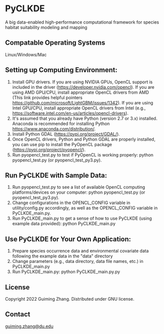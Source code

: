 # PyCLKDE
A big data-enabled high-performance computational framework for species habitat suitability modeling and mapping

## Compatable Operating Systems
Linux/Windows/Mac

## Setting up Computing Environment:
1. Install GPU drivers. If you are using NVIDIA GPUs, OpenCL support is included in the driver (https://developer.nvidia.com/opencl). If you are using AMD GPU/CPU, install appropriate OpenCL drivers from AMD (This link provides helpful pointers https://github.com/microsoft/LightGBM/issues/1342). If you are using Intel GPU/CPU, install appropriate OpenCL drivers from Intel (e.g., https://software.intel.com/en-us/articles/opencl-drivers).    
2. It's assumed that you already have Python (version 2.7 or 3.x) installed. Anaconda is recommended for installing Python https://www.anaconda.com/distribution/.
3. Install Python GDAL (https://pypi.org/project/GDAL/).
4. Once OpenCL drivers, Python and Python GDAL are properly installed, you can use pip to install the PyOpenCL package (https://pypi.org/project/pyopencl/). 
5. Run pyopencl_test.py to test if PyOpenCL is working properly: python pyopencl_test.py (or pyopencl_test_py3.py).

## Run PyCLKDE with Sample Data:
1. Run pyopencl_test.py to see a list of available OpenCL computing platforms/devices on your computer: python pyopencl_test.py (or pyopencl_test_py3.py).
2. Change configurations in the OPENCL_CONFIG variable in utility/config.py accordingly, as well as the OPENCL_CONFIG variable in PyCLKDE_main.py.
3. Run PyCLKDE_main.py to get a sense of how to use PyCLKDE (using example data provided): python PyCLKDE_main.py

## Use PyCLKDE for Your Own Application:
1. Prepare species occurrence data and environmental covariate data following the example data in the "data" directory
2. Change parameters (e.g., data directory, data file names, etc.) in PyCLKDE_main.py
3. Run PyCLKDE_main.py: python PyCLKDE_main.py.py

## License
Copyright 2022 Guiming Zhang. Distributed under GNU license.

## Contact
guiming.zhang@du.edu
